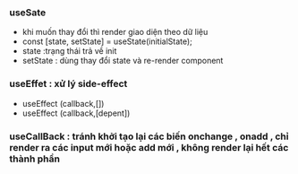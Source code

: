 ### useSate 
-   khi muốn thay đổi thì render giao diện theo dữ liệu
-   const [state, setState] = useState(initialState);
-   state :trạng thái trả về init
-   setState : dùng thay đổi state và re-render component
### useEffet : xử lý side-effect
- useEffect (callback,[])
- useEffect (callback,[depent])

### useCallBack : tránh khởi tạo lại các biến onchange , onadd , chỉ render ra các input mới hoặc add mới , không render lại hết các thành phần

### 